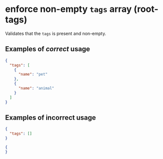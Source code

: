# enforce non-empty `tags` array (root-tags)

Validates that the `tags` is present and non-empty.

## Examples of *correct* usage

```json
{
  "tags": [
    {
      "name": "pet"
    },
    {
      "name": "animal"
    }
  ]
}
```

## Examples of **incorrect** usage

```json
{
  "tags": []
}
```

```json
{
}
```
